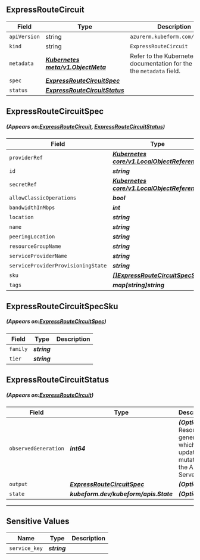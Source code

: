 ## ExpressRouteCircuit
| Field | Type | Description |
| ------ | ----- | ----------- |
| `apiVersion` | string | `azurerm.kubeform.com/v1alpha1` |
|    `kind` | string | `ExpressRouteCircuit` |
| `metadata` | ***[Kubernetes meta/v1.ObjectMeta](https://kubernetes.io/docs/reference/generated/kubernetes-api/v1.13/#objectmeta-v1-meta)***|Refer to the Kubernetes API documentation for the fields of the `metadata` field.|
| `spec` | ***[ExpressRouteCircuitSpec](#ExpressRouteCircuitSpec)***||
| `status` | ***[ExpressRouteCircuitStatus](#ExpressRouteCircuitStatus)***||
## ExpressRouteCircuitSpec
##### (Appears on:[ExpressRouteCircuit](#ExpressRouteCircuit), [ExpressRouteCircuitStatus](#ExpressRouteCircuitStatus))
| Field | Type | Description |
| ------ | ----- | ----------- |
| `providerRef` | ***[Kubernetes core/v1.LocalObjectReference](https://kubernetes.io/docs/reference/generated/kubernetes-api/v1.13/#localobjectreference-v1-core)***||
| `id` | ***string***||
| `secretRef` | ***[Kubernetes core/v1.LocalObjectReference](https://kubernetes.io/docs/reference/generated/kubernetes-api/v1.13/#localobjectreference-v1-core)***||
| `allowClassicOperations` | ***bool***| ***(Optional)*** |
| `bandwidthInMbps` | ***int***||
| `location` | ***string***||
| `name` | ***string***||
| `peeringLocation` | ***string***||
| `resourceGroupName` | ***string***||
| `serviceProviderName` | ***string***||
| `serviceProviderProvisioningState` | ***string***| ***(Optional)*** |
| `sku` | ***[[]ExpressRouteCircuitSpecSku](#ExpressRouteCircuitSpecSku)***||
| `tags` | ***map[string]string***| ***(Optional)*** |
## ExpressRouteCircuitSpecSku
##### (Appears on:[ExpressRouteCircuitSpec](#ExpressRouteCircuitSpec))
| Field | Type | Description |
| ------ | ----- | ----------- |
| `family` | ***string***||
| `tier` | ***string***||
## ExpressRouteCircuitStatus
##### (Appears on:[ExpressRouteCircuit](#ExpressRouteCircuit))
| Field | Type | Description |
| ------ | ----- | ----------- |
| `observedGeneration` | ***int64***| ***(Optional)*** Resource generation, which is updated on mutation by the API Server.|
| `output` | ***[ExpressRouteCircuitSpec](#ExpressRouteCircuitSpec)***| ***(Optional)*** |
| `state` | ***kubeform.dev/kubeform/apis.State***| ***(Optional)*** |
---
## Sensitive Values
| Name | Type | Description |
|------|------|-------------|
| `service_key` | ***string*** ||
